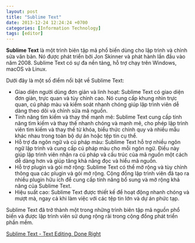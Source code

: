 ```yaml
---
layout: post
title: "Sublime Text"
date: 2013-12-24 12:24:24 +0700
categories: [Information Technology]
tags: [editor]
---
```


**Sublime Text** là một trình biên tập mã phổ biến dùng cho lập trình và chỉnh sửa văn bản. Nó được phát triển bởi Jon Skinner và phát hành lần đầu vào năm 2008. Sublime Text có sự đa nền tảng, hỗ trợ chạy trên Windows, macOS và Linux.

Dưới đây là một số điểm nổi bật về Sublime Text:
- Giao diện người dùng đơn giản và linh hoạt: Sublime Text có giao diện đơn giản, trực quan và tùy chỉnh cao. Nó cung cấp khung nhìn trực quan, cú pháp màu và kiểm soát nhanh chóng giúp lập trình viên dễ dàng theo dõi và chỉnh sửa mã nguồn.
- Tính năng tìm kiếm và thay thế mạnh mẽ: Sublime Text cung cấp tính năng tìm kiếm và thay thế nhanh chóng và mạnh mẽ, cho phép lập trình viên tìm kiếm và thay thế từ khóa, biểu thức chính quy và nhiều mẫu khác nhau trong toàn bộ dự án hoặc tệp tin cụ thể.
- Hỗ trợ đa ngôn ngữ và cú pháp màu: Sublime Text hỗ trợ nhiều ngôn ngữ lập trình và cung cấp cú pháp màu cho mỗi ngôn ngữ. Điều này giúp lập trình viên nhận ra cú pháp và cấu trúc của mã nguồn một cách dễ dàng hơn và giúp tăng khả năng đọc và hiểu mã nguồn.
- Hỗ trợ plugin và gói mở rộng: Sublime Text có thể mở rộng và tùy chỉnh thông qua các plugin và gói mở rộng. Cộng đồng lập trình viên đã tạo ra nhiều plugin hữu ích để cung cấp tính năng bổ sung và mở rộng khả năng của Sublime Text.
- Hiệu suất cao: Sublime Text được thiết kế để hoạt động nhanh chóng và mượt mà, ngay cả khi làm việc với các tệp tin lớn và dự án phức tạp.

Sublime Text đã trở thành một trong những trình biên tập mã nguồn phổ biến và được lập trình viên sử dụng rộng rãi trong cộng đồng phát triển phần mềm.

[Sublime Text - Text Editing, Done Right](https://www.sublimetext.com/)
